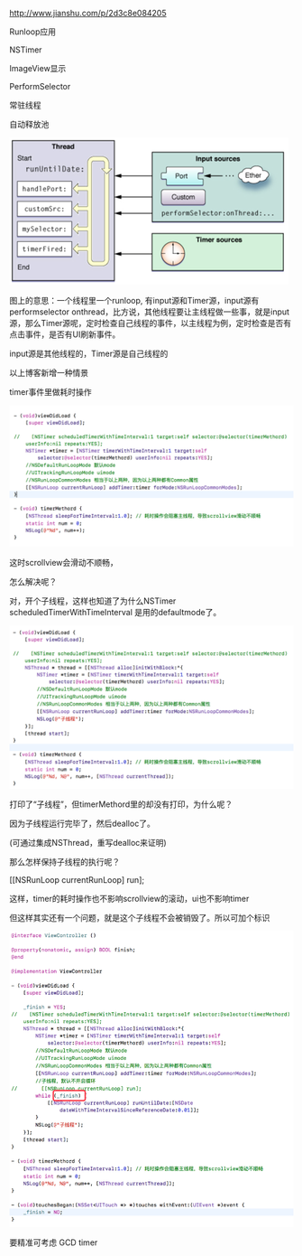 http://www.jianshu.com/p/2d3c8e084205

Runloop应用

NSTimer

ImageView显示

PerformSelector

常驻线程

自动释放池



![](/assets/1434508-98b48b3de9d15dff.png)

图上的意思：一个线程里一个runloop, 有input源和Timer源，input源有performselector onthread，比方说，其他线程要让主线程做一些事，就是input源，那么Timer源呢，定时检查自己线程的事件，以主线程为例，定时检查是否有点击事件，是否有UI刷新事件。

input源是其他线程的，Timer源是自己线程的



以上博客新增一种情景

timer事件里做耗时操作

![](/assets/QQ20171205-222936@2x.png)

这时scrollview会滑动不顺畅，

怎么解决呢？

对，开个子线程，这样也知道了为什么NSTimer scheduledTimerWithTimeInterval 是用的defaultmode了。

![](/assets/QQ20171205-223516@2x.png)

打印了“子线程”，但timerMethord里的却没有打印，为什么呢？

因为子线程运行完毕了，然后dealloc了。

\(可通过集成NSThread，重写dealloc来证明\)

那么怎样保持子线程的执行呢？

\[\[NSRunLoop currentRunLoop\] run\];

这样，timer的耗时操作也不影响scrollview的滚动，ui也不影响timer

但这样其实还有一个问题，就是这个子线程不会被销毁了。所以可加个标识

![](/assets/QQ20171205-225014@2x.png)

要精准可考虑 GCD timer

